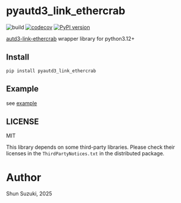 # pyautd3_link_ethercrab

![build](https://github.com/shinolab/pyautd3_link_ethercrab/workflows/build/badge.svg)
[![codecov](https://codecov.io/gh/shinolab/pyautd3_link_ethercrab/graph/badge.svg?precision=2)](https://codecov.io/gh/shinolab/pyautd3_link_ethercrab)
[![PyPI version](https://img.shields.io/pypi/v/pyautd3_link_ethercrab)](https://pypi.org/project/pyautd3_link_ethercrab/)

[autd3-link-ethercrab](https://github.com/shinolab/autd3-rs) wrapper library for python3.12+

## Install

```
pip install pyautd3_link_ethercrab
```

## Example

see [example](./example)

## LICENSE

MIT

This library depends on some third-party libraries. Please check their licenses in the `ThirdPartyNotices.txt` in the distributed package.

# Author

Shun Suzuki, 2025

